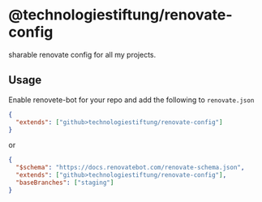 # @technologiestiftung/renovate-config

sharable renovate config for all my projects.

## Usage

Enable renovete-bot for your repo and add the following to `renovate.json`

```json
{
  "extends": ["github>technologiestiftung/renovate-config"]
}
```

or

```json
{
  "$schema": "https://docs.renovatebot.com/renovate-schema.json",
  "extends": ["github>technologiestiftung/renovate-config"],
  "baseBranches": ["staging"]
}
```
